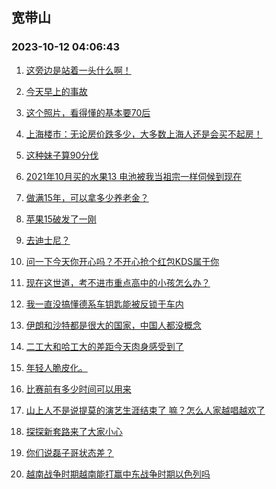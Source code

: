 ## 宽带山 
### 2023-10-12 04:06:43

1. [这旁边是站着一头什么啊！](http://club.kdslife.com/t_11224253.html)

2. [今天早上的事故](http://club.kdslife.com/t_11224321.html)

3. [这个照片，看得懂的基本要70后](http://club.kdslife.com/t_11224362.html)

4. [上海楼市：无论房价跌多少，大多数上海人还是会买不起房！](http://club.kdslife.com/t_11224352.html)

5. [这种妹子算90分伐](http://club.kdslife.com/t_11224277.html)

6. [2021年10月买的水果13  电池被我当祖宗一样伺候到现在](http://club.kdslife.com/t_11224252.html)

7. [做满15年，可以拿多少养老金？](http://club.kdslife.com/t_11224333.html)

8. [苹果15破发了一刚](http://club.kdslife.com/t_11224331.html)

9. [去迪士尼？](http://club.kdslife.com/t_11224286.html)

10. [问一下今天你开心吗？不开心抢个红包KDS属于你](http://club.kdslife.com/t_11224527.html)

11. [现在这世道，考不进市重点高中的小孩怎么办？](http://club.kdslife.com/t_11224341.html)

12. [我一直没搞懂德系车钥匙能被反锁于车内](http://club.kdslife.com/t_11224255.html)

13. [伊朗和沙特都是很大的国家，中国人都没概念](http://club.kdslife.com/t_11224392.html)

14. [二工大和哈工大的差距今天肉身感受到了](http://club.kdslife.com/t_11224480.html)

15. [年轻人脆皮化。](http://club.kdslife.com/t_11224281.html)

16. [比赛前有多少时间可以用来](http://club.kdslife.com/t_11224271.html)

17. [山上人不是说提莫的演艺生涯结束了
嘛？怎么人家越唱越欢了](http://club.kdslife.com/t_11224276.html)

18. [探探新套路来了大家小心](http://club.kdslife.com/t_11224435.html)

19. [你们说磊子哥状态差？](http://club.kdslife.com/t_11224263.html)

20. [越南战争时期越南能打赢中东战争时期以色列吗](http://club.kdslife.com/t_11224254.html)

